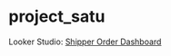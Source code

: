 # project_satu

Looker Studio: [Shipper Order Dashboard](https://lookerstudio.google.com/reporting/d4f89441-473b-47ad-99df-be6d6a179808)
